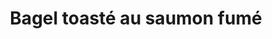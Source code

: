 ---
layout: ../../layouts/RecetteLayout.astro
createdAt: "2025-03-19T10:25:00.000Z"
title: Bagel toasté au saumon fumé
description: Le bagel saumon avocat est le parfait allié des brunchs et déjeuners rapides. Avec son saumon fumé délicat et son avocat crémeux, il réunit des ingrédients frais pour un repas équilibré et savoureux.
type: Plat principal
vegan: Non
thumbnail: "https://assets.afcdn.com/recipe/20201210/116274_w300h200c1.jpg"
portions: 2
ingredients:
  - name: aneth
    quantity: 0
    unit: ""
  - name: bagels
    quantity: 2
    unit: ""
  - name: saumon fumé
    quantity: 4
    unit: tranches
  - name: fromage frais (nature ou aux herbes)
    quantity: 0
    unit: ""
  - name: jus de citron filet
    quantity: 1
    unit: filet
steps:
  - description: Couper les bagels en 2 et les placer dans le grille pain (ou les toaster au four).
    details: Couper les bagels en 2 et les placer dans le grille pain (ou les toaster au four).
  - description: Retirer, tartiner de fromage frais, arroser de jus de citron et déposer le saumon fumé. Ajouter de l'aneth.
    details: Retirer, tartiner de fromage frais, arroser de jus de citron et déposer le saumon fumé. Ajouter de l'aneth.
  - description: Bon appétit !
    details: Bon appétit !
---